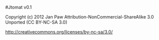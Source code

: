 #Jtomat v0.1


Copyright (c) 2012 Jan Paw
Attribution-NonCommercial-ShareAlike 3.0 Unported (CC BY-NC-SA 3.0)

http://creativecommons.org/licenses/by-nc-sa/3.0/